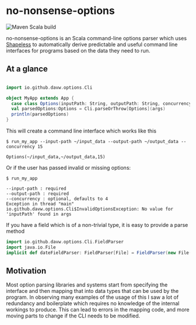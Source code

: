 # no-nonsense-options
![Maven Scala build](https://github.com/davw/no-nonsense-options/workflows/Maven%20Scala%20build/badge.svg)

no-nonsense-options is an Scala command-line options parser which uses [Shapeless](https://github.com/milessabin/shapeless) to
automatically derive predictable and useful command line interfaces for programs based on the data they need to run.

## At a glance

```scala

import io.github.davw.options.Cli

object MyApp extends App {
  case class Options(inputPath: String, outputPath: String, concurrency: Int = 4)
  val parsedOptions:Options = Cli.parseOrThrow[Options](args)
  println(parsedOptions)
}

```
This will create a command line interface which works like this

```
$ run_my_app --input-path ~/input_data --output-path ~/output_data --concurrency 15

Options(~/input_data,~/output_data,15)
```

Or if the user has passed invalid or missing options:

```
$ run_my_app

--input-path : required
--output-path : required
--concurrency : optional, defaults to 4
Exception in thread "main" io.github.davw.options.Cli$InvalidOptionsException: No value for  'inputPath' found in args

```

If you have a field which is of a non-trivial type, it is easy to provide a parse method

```scala
import io.github.davw.options.Cli.FieldParser
import java.io.File
implicit def dateFieldParser: FieldParser[File] = FieldParser(new File(_))
```

## Motivation

Most option parsing libraries and systems start from specifying the interface and then mapping that into data types that
can be used by the program. In observing many examples of the usage of this I saw a lot of redundancy and boilerplate
which requires no knowledge of the internal workings to produce. This can lead to errors in the mapping code, and
more moving parts to change if the CLI needs to be modified.

